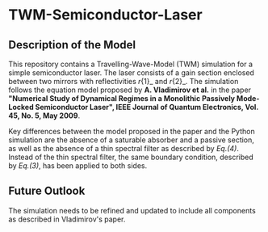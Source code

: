 # TWM-Semiconductor-Laser

## Description of the Model
This repository contains a Travelling-Wave-Model (TWM) simulation for a simple semiconductor laser. The laser consists of a gain section enclosed between two mirrors with reflectivities _r_{1}_ and _r_{2}_. The simulation follows the equation model proposed by **A. Vladimirov et al.** in the paper **__"Numerical Study of Dynamical Regimes in a Monolithic Passively Mode-Locked Semiconductor Laser", IEEE Journal of Quantum Electronics, Vol. 45, No. 5, May 2009__**.

Key differences between the model proposed in the paper and the Python simulation are the absence of a saturable absorber and a passive section, as well as the absence of a thin spectral filter as described by _Eq.(4)_. Instead of the thin spectral filter, the same boundary condition, described by _Eq.(3)_, has been applied to both sides.

## Future Outlook
The simulation needs to be refined and updated to include all components as described in Vladimirov's paper. 
